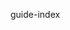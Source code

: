 <!--
 * @Author: ellison13tj@gmail.com
 * @Date: 2022-12-09 14:24:50
 * @LastEditTime: 2022-12-09 19:44:42
 * @LastEditors: ellison13tj@gmail.com
 * @FilePath: /docs/guide/index.md
 * @Description: 
-->
guide-index